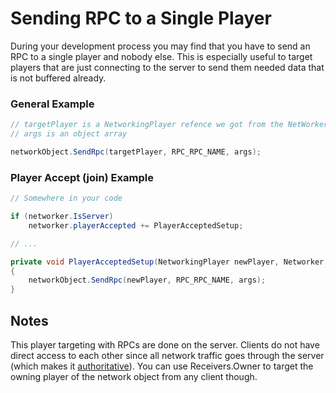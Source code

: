 # Sending RPC to a Single Player
During your development process you may find that you have to send an RPC to a single player and nobody else. This is especially useful to target players that are just connecting to the server to send them needed data that is not buffered already.

### General Example
```csharp
// targetPlayer is a NetworkingPlayer refence we got from the NetWorker::Players list or anywhere else
// args is an object array

networkObject.SendRpc(targetPlayer, RPC_RPC_NAME, args);
```

### Player Accept (join) Example
```csharp
// Somewhere in your code

if (networker.IsServer)
    networker.playerAccepted += PlayerAcceptedSetup;

// ...

private void PlayerAcceptedSetup(NetworkingPlayer newPlayer, Networker sender)
{
    networkObject.SendRpc(newPlayer, RPC_RPC_NAME, args);
}
```

## Notes
This player targeting with RPCs are done on the server. Clients do not have direct access to each other since all network traffic goes through the server (which makes it [authoritative](authoritative-design)). You can use Receivers.Owner to target the owning player of the network object from any client though.

